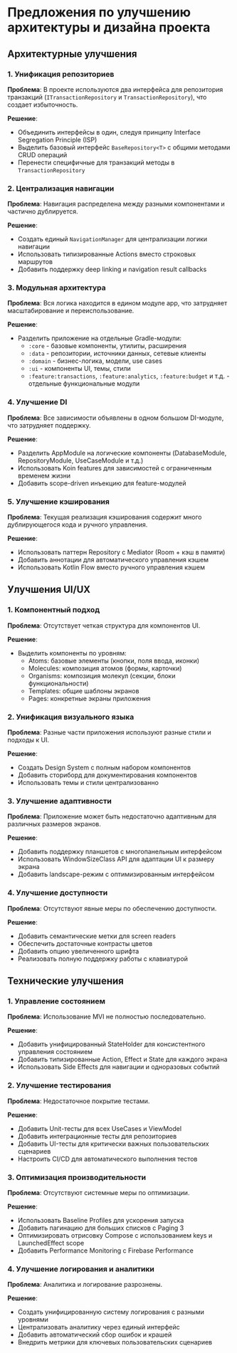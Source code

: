 # Предложения по улучшению архитектуры и дизайна проекта

## Архитектурные улучшения

### 1. Унификация репозиториев

**Проблема**: В проекте используются два интерфейса для репозитория транзакций (`ITransactionRepository` и `TransactionRepository`), что создает избыточность.

**Решение**: 
- Объединить интерфейсы в один, следуя принципу Interface Segregation Principle (ISP)
- Выделить базовый интерфейс `BaseRepository<T>` с общими методами CRUD операций
- Перенести специфичные для транзакций методы в `TransactionRepository`

### 2. Централизация навигации

**Проблема**: Навигация распределена между разными компонентами и частично дублируется.

**Решение**:
- Создать единый `NavigationManager` для централизации логики навигации
- Использовать типизированные Actions вместо строковых маршрутов
- Добавить поддержку deep linking и navigation result callbacks

### 3. Модульная архитектура

**Проблема**: Вся логика находится в едином модуле app, что затрудняет масштабирование и переиспользование.

**Решение**:
- Разделить приложение на отдельные Gradle-модули:
  - `:core` - базовые компоненты, утилиты, расширения
  - `:data` - репозитории, источники данных, сетевые клиенты
  - `:domain` - бизнес-логика, модели, use cases
  - `:ui` - компоненты UI, темы, стили
  - `:feature:transactions`, `:feature:analytics`, `:feature:budget` и т.д. - отдельные функциональные модули

### 4. Улучшение DI

**Проблема**: Все зависимости объявлены в одном большом DI-модуле, что затрудняет поддержку.

**Решение**:
- Разделить AppModule на логические компоненты (DatabaseModule, RepositoryModule, UseCaseModule и т.д.)
- Использовать Koin features для зависимостей с ограниченным временем жизни
- Добавить scope-driven инъекцию для feature-модулей

### 5. Улучшение кэширования

**Проблема**: Текущая реализация кэширования содержит много дублирующегося кода и ручного управления.

**Решение**:
- Использовать паттерн Repository с Mediator (Room + кэш в памяти)
- Добавить аннотации для автоматического управления кэшем
- Использовать Kotlin Flow вместо ручного управления кэшем

## Улучшения UI/UX

### 1. Компонентный подход

**Проблема**: Отсутствует четкая структура для компонентов UI.

**Решение**:
- Выделить компоненты по уровням:
  - Atoms: базовые элементы (кнопки, поля ввода, иконки)
  - Molecules: композиция атомов (формы, карточки)
  - Organisms: композиция молекул (секции, блоки функциональности)
  - Templates: общие шаблоны экранов
  - Pages: конкретные экраны приложения

### 2. Унификация визуального языка

**Проблема**: Разные части приложения используют разные стили и подходы к UI.

**Решение**:
- Создать Design System с полным набором компонентов
- Добавить сториборд для документирования компонентов
- Использовать темы и стили централизованно

### 3. Улучшение адаптивности

**Проблема**: Приложение может быть недостаточно адаптивным для различных размеров экранов.

**Решение**:
- Добавить поддержку планшетов с многопанельным интерфейсом
- Использовать WindowSizeClass API для адаптации UI к размеру экрана
- Добавить landscape-режим с оптимизированным интерфейсом

### 4. Улучшение доступности

**Проблема**: Отсутствуют явные меры по обеспечению доступности.

**Решение**:
- Добавить семантические метки для screen readers
- Обеспечить достаточные контрасты цветов
- Добавить опцию увеличенного шрифта
- Реализовать полную поддержку работы с клавиатурой

## Технические улучшения

### 1. Управление состоянием

**Проблема**: Использование MVI не полностью последовательно.

**Решение**:
- Добавить унифицированный StateHolder для консистентного управления состоянием
- Добавить типизированные Action, Effect и State для каждого экрана
- Использовать Side Effects для навигации и одноразовых событий

### 2. Улучшение тестирования

**Проблема**: Недостаточное покрытие тестами.

**Решение**:
- Добавить Unit-тесты для всех UseCases и ViewModel
- Добавить интеграционные тесты для репозиториев
- Добавить UI-тесты для критически важных пользовательских сценариев
- Настроить CI/CD для автоматического выполнения тестов

### 3. Оптимизация производительности

**Проблема**: Отсутствуют системные меры по оптимизации.

**Решение**:
- Использовать Baseline Profiles для ускорения запуска
- Добавить пагинацию для больших списков с Paging 3
- Оптимизировать отрисовку Compose с использованием keys и LaunchedEffect scope
- Добавить Performance Monitoring с Firebase Performance

### 4. Улучшение логирования и аналитики

**Проблема**: Аналитика и логирование разрознены.

**Решение**:
- Создать унифицированную систему логирования с разными уровнями
- Централизовать аналитику через единый интерфейс
- Добавить автоматический сбор ошибок и крашей
- Внедрить метрики для ключевых пользовательских сценариев 